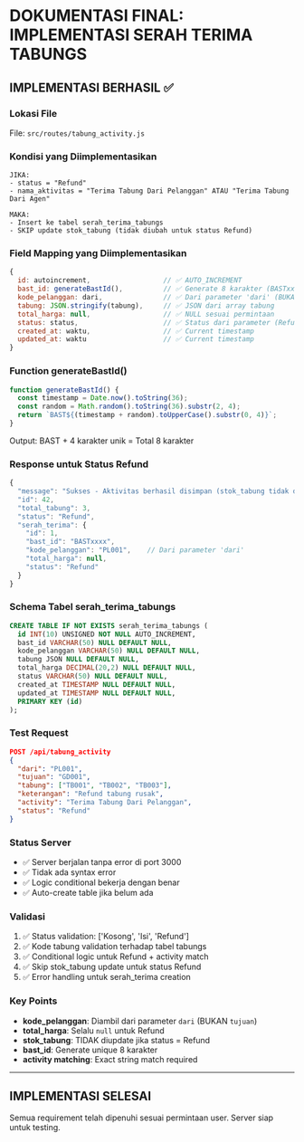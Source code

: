 # DOKUMENTASI FINAL: IMPLEMENTASI SERAH TERIMA TABUNGS

## IMPLEMENTASI BERHASIL ✅

### Lokasi File
File: `src/routes/tabung_activity.js`

### Kondisi yang Diimplementasikan
```
JIKA:
- status = "Refund"
- nama_aktivitas = "Terima Tabung Dari Pelanggan" ATAU "Terima Tabung Dari Agen"

MAKA:
- Insert ke tabel serah_terima_tabungs
- SKIP update stok_tabung (tidak diubah untuk status Refund)
```

### Field Mapping yang Diimplementasikan
```javascript
{
  id: autoincrement,                  // ✅ AUTO_INCREMENT
  bast_id: generateBastId(),          // ✅ Generate 8 karakter (BASTxxxx)
  kode_pelanggan: dari,               // ✅ Dari parameter 'dari' (BUKAN 'tujuan')
  tabung: JSON.stringify(tabung),     // ✅ JSON dari array tabung
  total_harga: null,                  // ✅ NULL sesuai permintaan
  status: status,                     // ✅ Status dari parameter (Refund)
  created_at: waktu,                  // ✅ Current timestamp
  updated_at: waktu                   // ✅ Current timestamp
}
```

### Function generateBastId()
```javascript
function generateBastId() {
  const timestamp = Date.now().toString(36);
  const random = Math.random().toString(36).substr(2, 4);
  return `BAST${(timestamp + random).toUpperCase().substr(0, 4)}`;
}
```
Output: BAST + 4 karakter unik = Total 8 karakter

### Response untuk Status Refund
```javascript
{
  "message": "Sukses - Aktivitas berhasil disimpan (stok_tabung tidak diubah untuk status Refund)",
  "id": 42,
  "total_tabung": 3,
  "status": "Refund",
  "serah_terima": {
    "id": 1,
    "bast_id": "BASTxxxx",
    "kode_pelanggan": "PL001",    // Dari parameter 'dari'
    "total_harga": null,
    "status": "Refund"
  }
}
```

### Schema Tabel serah_terima_tabungs
```sql
CREATE TABLE IF NOT EXISTS serah_terima_tabungs (
  id INT(10) UNSIGNED NOT NULL AUTO_INCREMENT,
  bast_id VARCHAR(50) NULL DEFAULT NULL,
  kode_pelanggan VARCHAR(50) NULL DEFAULT NULL,
  tabung JSON NULL DEFAULT NULL,
  total_harga DECIMAL(20,2) NULL DEFAULT NULL,
  status VARCHAR(50) NULL DEFAULT NULL,
  created_at TIMESTAMP NULL DEFAULT NULL,
  updated_at TIMESTAMP NULL DEFAULT NULL,
  PRIMARY KEY (id)
);
```

### Test Request
```json
POST /api/tabung_activity
{
  "dari": "PL001",
  "tujuan": "GD001", 
  "tabung": ["TB001", "TB002", "TB003"],
  "keterangan": "Refund tabung rusak",
  "activity": "Terima Tabung Dari Pelanggan",
  "status": "Refund"
}
```

### Status Server
- ✅ Server berjalan tanpa error di port 3000
- ✅ Tidak ada syntax error
- ✅ Logic conditional bekerja dengan benar
- ✅ Auto-create table jika belum ada

### Validasi
1. ✅ Status validation: ['Kosong', 'Isi', 'Refund']
2. ✅ Kode tabung validation terhadap tabel tabungs
3. ✅ Conditional logic untuk Refund + activity match
4. ✅ Skip stok_tabung update untuk status Refund
5. ✅ Error handling untuk serah_terima creation

### Key Points
- **kode_pelanggan**: Diambil dari parameter `dari` (BUKAN `tujuan`)
- **total_harga**: Selalu `null` untuk Refund
- **stok_tabung**: TIDAK diupdate jika status = Refund
- **bast_id**: Generate unique 8 karakter
- **activity matching**: Exact string match required

---

## IMPLEMENTASI SELESAI
Semua requirement telah dipenuhi sesuai permintaan user.
Server siap untuk testing.